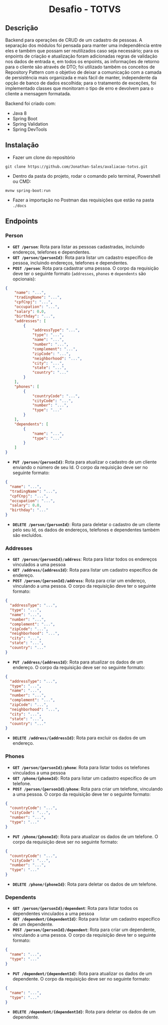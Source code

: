 <h1 align="center">Desafio - TOTVS</h1>

## Descrição

Backend para operações de CRUD de um cadastro de pessoas. A separação dos módulos foi pensada para manter uma independência
entre eles e também que possam ser reutilizados caso seja necessário; para os enpoints de criação e atualização foram 
adicionadas regras de validação nos dados de entrada e, em todos os enpoints, as informações de retorno para o cliente 
são através de DTO; foi utilizado também os conceitos de Repository Pattern com o objetivo de deixar a comunicação com 
a camada de persistência mais organizada e mais fácil de manter, independente da opção de banco de dados escolhida;
para o tratamento de exceções, foi implementado classes que monitoram o tipo de erro e devolvem para o cliente a 
mensagem formatada.

Backend foi criado com:
 - Java 8
 - Spring Boot
 - Spring Validation
 - Spring DevTools
 
## Instalação 

-  Fazer um clone do repositório
```shell script
git clone https://github.com/Jonathan-Sales/avaliacao-totvs.git
```
-  Dentro da pasta do projeto, rodar o comando pelo terminal, Powershell ou CMD:
```shell script
mvnw spring-boot:run
```
-  Fazer a importação no Postman das requisições que estão na pasta `./docs`
 
## Endpoints

### Person
- **`GET /person`**: Rota para listar as pessoas cadastradas, incluindo endereços, telefones e dependentes.
- **`GET /person/{personId}`**: Rota para listar um cadastro específico de pessoa, incluindo endereços, telefones e 
dependentes.
- **`POST /person`**: Rota para cadastrar uma pessoa. O corpo da requisição deve ter o seguinte formato 
(`addresses`, `phones` e `dependents` são opcionais):
```json
{
    "name": "...",
    "tradingName": "...",
    "cpfCnpj": "...",
    "occupation": "...",
    "salary": 0.0,
    "birthday": "...",
    "addresses": [
        {
            "addressType": "...",
            "type": "...",
            "name": "...",
            "number": "...",
            "complement": "...",
            "zipCode": "...",
            "neighborhood": "...",
            "city": "...",
            "state": "...",
            "country": "..."
        }
    ],
    "phones": [
        {
            "countryCode": "...",
            "cityCode": "...",
            "number": "...",
            "type": "..."
        }
    ],
    "dependents": [
        {
            "name": "...",
            "type": "..."
        }
    ]
}
```

- **`PUT /person/{personId}`**: Rota para atualizar o cadastro de um cliente enviando o número de seu Id. O corpo da requisição
deve ser no seguinte formato:

```json
{
  "name": "...",
  "tradingName": "...",
  "cpfCnpj": "...",
  "occupation": "...",
  "salary": 0.0,
  "birthday": "..."
}
```
- **`DELETE /person/{personId}`**: Rota para deletar o cadastro de um cliente pelo seu Id, os dados de endereços, telefones e 
dependentes também são excluídos.

### Addresses
- **`GET /person/{personId}/address`**: Rota para listar todos os endereços vinculados a uma pessoa
- **`GET /address/{addressId}`**: Rota para listar um cadastro específico de endereço.
- **`POST /person/{personId}/address`**: Rota para criar um endereço, vinculando a uma pessoa. O corpo da requisição 
deve ter o seguinte formato:
```json
{
  "addressType": "...",
  "type": "...",
  "name": "...",
  "number": "...",
  "complement": "...",
  "zipCode": "...",
  "neighborhood": "...",
  "city": "...",
  "state": "...",
  "country": "..."
}
```

- **`PUT /address/{addressId}`**: Rota para atualizar os dados de um endereço. O corpo da requisição deve ser 
no seguinte formato:

```json
{
  "addressType": "...",
  "type": "...",
  "name": "...",
  "number": "...",
  "complement": "...",
  "zipCode": "...",
  "neighborhood": "...",
  "city": "...",
  "state": "...",
  "country": "..."
}
```
- **`DELETE /address/{addressId}`**: Rota para excluir os dados de um endereço. 

### Phones
- **`GET /person/{personId}/phone`**: Rota para listar todos os telefones vinculados a uma pessoa
- **`GET /phone/{phoneId}`**: Rota para listar um cadastro específico de um telefone.
- **`POST /person/{personId}/phone`**: Rota para criar um telefone, vinculando a uma pessoa. O corpo da requisição 
deve ter o seguinte formato:
```json
{
  "countryCode": "...",
  "cityCode": "...",
  "number": "...",
  "type": "..."
}
```

- **`PUT /phone/{phoneId}`**: Rota para atualizar os dados de um telefone. O corpo da requisição deve ser 
no seguinte formato:

```json
{
  "countryCode": "...",
  "cityCode": "...",
  "number": "...",
  "type": "..."
}
```
- **`DELETE /phone/{phoneId}`**: Rota para deletar os dados de um telefone.

### Dependents
- **`GET /person/{personId}/dependent`**: Rota para listar todos os dependentes vinculados a uma pessoa
- **`GET /dependent/{dependentId}`**: Rota para listar um cadastro específico de um dependente.
- **`POST /person/{personId}/dependent`**: Rota para criar um dependente, vinculando a uma pessoa. O corpo da requisição 
deve ter o seguinte formato:
```json
{
  "name": "...",
  "type": "..."
}
```

- **`PUT /dependent/{dependentId}`**: Rota para atualizar os dados de um dependente. O corpo da requisição deve ser 
no seguinte formato:

```json
{
  "name": "...",
  "type": "..."
}
```
- **`DELETE /dependent/{dependentId}`**: Rota para deletar os dados de um dependente.